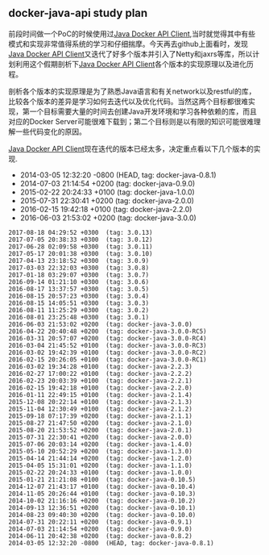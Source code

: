 ## docker-java-api study plan

前段时间做一个PoC的时候使用过[Java Docker API Client](https://github.com/docker-java/docker-java),当时就觉得其中有些模式和实现非常值得系统的学习和仔细揣摩。今天再去github上面看时，发现[Java Docker API Client](https://github.com/docker-java/docker-java)又迭代了好多个版本并引入了Netty和jaxrs等库，所以计划利用这个假期剖析下[Java Docker API Client](https://github.com/docker-java/docker-java)各个版本的实现原理以及进化历程。

剖析各个版本的实现原理是为了熟悉Java语言和有关network以及restful的库，比较各个版本的差异是学习如何去迭代以及优化代码。当然这两个目标都很难实现，第一个目标需要大量的时间去创建Java开发环境和学习各种依赖的库，而且对应的Docker Server可能很难下载到；第二个目标则是以有限的知识可能很难理解一些代码变化的原因。

[Java Docker API Client](https://github.com/docker-java/docker-java)现在迭代的版本已经太多，决定重点看以下几个版本的实现.

* 2014-03-05 12:32:20 -0800  (HEAD, tag: docker-java-0.8.1)
* 2014-07-03 21:14:54 +0200  (tag: docker-java-0.9.0)
* 2015-02-22 20:24:33 +0100  (tag: docker-java-1.0.0)
* 2015-07-31 22:30:41 +0200  (tag: docker-java-2.0.0)
* 2016-02-15 19:42:18 +0100  (tag: docker-java-2.2.0)
* 2016-06-03 21:53:02 +0200  (tag: docker-java-3.0.0)

```
2017-08-18 04:29:52 +0300  (tag: 3.0.13)
2017-07-05 20:38:33 +0300  (tag: 3.0.12)
2017-06-28 02:09:58 +0300  (tag: 3.0.11)
2017-05-17 20:01:38 +0300  (tag: 3.0.10)
2017-04-13 23:18:52 +0300  (tag: 3.0.9)
2017-03-03 22:32:03 +0300  (tag: 3.0.8)
2017-01-18 03:29:07 +0300  (tag: 3.0.7)
2016-09-14 01:21:10 +0300  (tag: 3.0.6)
2016-08-17 13:37:57 +0300  (tag: 3.0.5)
2016-08-15 20:57:23 +0300  (tag: 3.0.4)
2016-08-15 14:05:51 +0300  (tag: 3.0.3)
2016-08-11 11:25:29 +0300  (tag: 3.0.2)
2016-08-01 23:25:48 +0300  (tag: 3.0.1)
2016-06-03 21:53:02 +0200  (tag: docker-java-3.0.0)
2016-04-22 20:40:48 +0200  (tag: docker-java-3.0.0-RC5)
2016-03-31 20:57:07 +0200  (tag: docker-java-3.0.0-RC4)
2016-03-04 21:45:52 +0100  (tag: docker-java-3.0.0-RC3)
2016-03-02 19:42:39 +0100  (tag: docker-java-3.0.0-RC2)
2016-02-15 20:26:05 +0100  (tag: docker-java-3.0.0-RC1)
2016-03-02 19:34:28 +0100  (tag: docker-java-2.2.3)
2016-02-27 17:00:22 +0100  (tag: docker-java-2.2.2)
2016-02-23 20:03:39 +0100  (tag: docker-java-2.2.1)
2016-02-15 19:42:18 +0100  (tag: docker-java-2.2.0)
2016-01-11 22:49:15 +0100  (tag: docker-java-2.1.4)
2015-12-08 20:22:14 +0100  (tag: docker-java-2.1.3)
2015-11-04 12:30:49 +0100  (tag: docker-java-2.1.2)
2015-09-18 07:17:39 +0200  (tag: docker-java-2.1.1)
2015-08-27 21:47:50 +0200  (tag: docker-java-2.1.0)
2015-08-20 21:53:52 +0200  (tag: docker-java-2.0.1)
2015-07-31 22:30:41 +0200  (tag: docker-java-2.0.0)
2015-07-06 20:03:14 +0200  (tag: docker-java-1.4.0)
2015-05-10 20:52:29 +0200  (tag: docker-java-1.3.0)
2015-04-14 21:44:14 +0200  (tag: docker-java-1.2.0)
2015-04-05 15:31:01 +0200  (tag: docker-java-1.1.0)
2015-02-22 20:24:33 +0100  (tag: docker-java-1.0.0)
2015-01-21 21:21:08 +0100  (tag: docker-java-0.10.5)
2014-12-07 21:43:17 +0100  (tag: docker-java-0.10.4)
2014-11-05 20:26:44 +0100  (tag: docker-java-0.10.3)
2014-10-02 21:16:16 +0200  (tag: docker-java-0.10.2)
2014-09-13 12:36:51 +0200  (tag: docker-java-0.10.1)
2014-08-23 09:40:30 +0200  (tag: docker-java-0.10.0)
2014-07-31 20:22:11 +0200  (tag: docker-java-0.9.1)
2014-07-03 21:14:54 +0200  (tag: docker-java-0.9.0)
2014-06-11 20:42:38 +0200  (tag: docker-java-0.8.2)
2014-03-05 12:32:20 -0800  (HEAD, tag: docker-java-0.8.1)
```